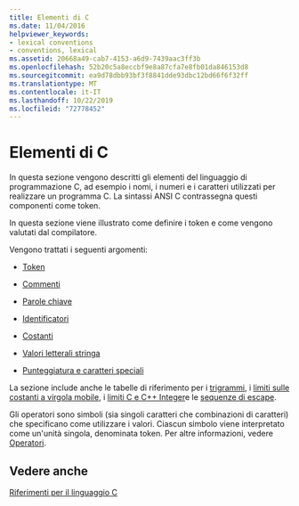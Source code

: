 ```yaml
---
title: Elementi di C
ms.date: 11/04/2016
helpviewer_keywords:
- lexical conventions
- conventions, lexical
ms.assetid: 20668a49-cab7-4153-a6d9-7439aac3ff3b
ms.openlocfilehash: 52b20c5a8eccbf9e8a87cfa7e8fb01da846153d8
ms.sourcegitcommit: ea9d78dbb93bf3f8841dde93dbc12bd66f6f32ff
ms.translationtype: MT
ms.contentlocale: it-IT
ms.lasthandoff: 10/22/2019
ms.locfileid: "72778452"
---
```

# <a name="elements-of-c"></a>Elementi di C

In questa sezione vengono descritti gli elementi del linguaggio di programmazione C, ad esempio i nomi, i numeri e i caratteri utilizzati per realizzare un programma C. La sintassi ANSI C contrassegna questi componenti come token.

In questa sezione viene illustrato come definire i token e come vengono valutati dal compilatore.

Vengono trattati i seguenti argomenti:

- [Token](../c-language/c-tokens.md)

- [Commenti](../c-language/c-comments.md)

- [Parole chiave](../c-language/c-keywords.md)

- [Identificatori](../c-language/c-identifiers.md)

- [Costanti](../c-language/c-constants.md)

- [Valori letterali stringa](../c-language/c-string-literals.md)

- [Punteggiatura e caratteri speciali](../c-language/punctuation-and-special-characters.md)

La sezione include anche le tabelle di riferimento per i [trigrammi](../c-language/trigraphs.md), i [limiti sulle costanti a virgola mobile](../c-language/limits-on-floating-point-constants.md), i [limiti C e C++ Integer](../c-language/cpp-integer-limits.md)e le [sequenze di escape](../c-language/escape-sequences.md).

Gli operatori sono simboli (sia singoli caratteri che combinazioni di caratteri) che specificano come utilizzare i valori. Ciascun simbolo viene interpretato come un'unità singola, denominata token. Per altre informazioni, vedere [Operatori](../c-language/c-operators.md).

## <a name="see-also"></a>Vedere anche

[Riferimenti per il linguaggio C](../c-language/c-language-reference.md)
